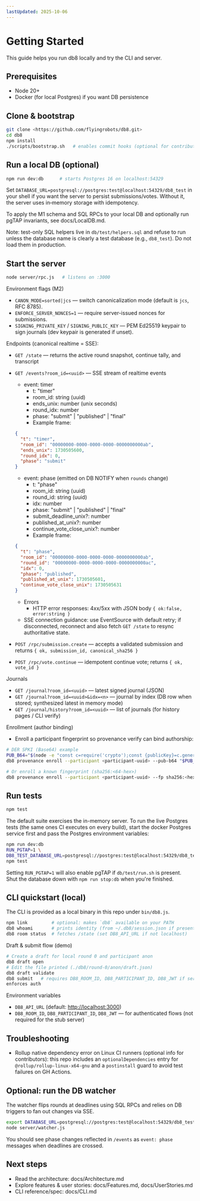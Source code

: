 ```yaml
---
lastUpdated: 2025-10-06
---
```


# Getting Started

This guide helps you run db8 locally and try the CLI and server.

## Prerequisites

- Node 20+
- Docker (for local Postgres) if you want DB persistence

## Clone & bootstrap

```bash
git clone <https://github.com/flyingrobots/db8.git>
cd db8
npm install
./scripts/bootstrap.sh   # enables commit hooks (optional for contributors)
```

## Run a local DB (optional)

```bash
npm run dev:db      # starts Postgres 16 on localhost:54329
```

Set `DATABASE_URL=postgresql://postgres:test@localhost:54329/db8_test`
in your shell
if you want the server to persist submissions/votes. Without it, the server uses
in‑memory storage with idempotency.

To apply the M1 schema and SQL RPCs to your local DB and optionally run pgTAP
invariants, see docs/LocalDB.md.

Note: test-only SQL helpers live in `db/test/helpers.sql` and refuse to run
unless the database name is clearly a test database (e.g., `db8_test`). Do not
load them in production.

## Start the server

```bash
node server/rpc.js   # listens on :3000
```

Environment flags (M2)

- `CANON_MODE=sorted|jcs` — switch canonicalization mode (default is `jcs`, RFC 8785).
- `ENFORCE_SERVER_NONCES=1` — require server-issued nonces for submissions.
- `SIGNING_PRIVATE_KEY` / `SIGNING_PUBLIC_KEY` — PEM Ed25519 keypair to sign
  journals (dev keypair is generated if unset).

Endpoints (canonical realtime = SSE):

- `GET /state` — returns the active round snapshot, continue tally, and transcript
- `GET /events?room_id=<uuid>` — SSE stream of realtime events
  - event: timer
    - t: "timer"
    - room_id: string (uuid)
    - ends_unix: number (unix seconds)
    - round_idx: number
    - phase: "submit" | "published" | "final"
    - Example frame:

  ```json
  {
    "t": "timer",
    "room_id": "00000000-0000-0000-0000-0000000000ab",
    "ends_unix": 1730505600,
    "round_idx": 0,
    "phase": "submit"
  }
  ```

  - event: phase (emitted on DB NOTIFY when `rounds` change)
    - t: "phase"
    - room_id: string (uuid)
    - round_id: string (uuid)
    - idx: number
    - phase: "submit" | "published" | "final"
    - submit_deadline_unix?: number
    - published_at_unix?: number
    - continue_vote_close_unix?: number
    - Example frame:

  ```json
  {
    "t": "phase",
    "room_id": "00000000-0000-0000-0000-0000000000ab",
    "round_id": "00000000-0000-0000-0000-0000000000ac",
    "idx": 0,
    "phase": "published",
    "published_at_unix": 1730505601,
    "continue_vote_close_unix": 1730505631
  }
  ```

  - Errors
    - HTTP error responses: 4xx/5xx with JSON body `{ ok:false, error:string }`
  - SSE connection guidance: use EventSource with default retry;
    if disconnected, reconnect and also fetch `GET /state` to resync
    authoritative state.

- `POST /rpc/submission.create` — accepts a validated submission and returns `{
ok, submission_id, canonical_sha256 }`
- `POST /rpc/vote.continue` — idempotent continue vote; returns `{ ok, vote_id
}`

Journals

- `GET /journal?room_id=<uuid>` — latest signed journal (JSON)
- `GET /journal?room_id=<uuid>&idx=<n>` — journal by index (DB row when stored;
  synthesized latest in memory mode)
- `GET /journal/history?room_id=<uuid>` — list of journals (for history pages / CLI verify)

Enrollment (author binding)

- Enroll a participant fingerprint so provenance verify can bind authorship:

```bash
# DER SPKI (Base64) example
PUB_B64="$(node -e "const c=require('crypto');const {publicKey}=c.generateKeyPairSync('ed25519');console.log(Buffer.from(publicKey.export({format:'der',type:'spki'})).toString('base64'))")"
db8 provenance enroll --participant <participant-uuid> --pub-b64 "$PUB_B64"

# Or enroll a known fingerprint (sha256:<64-hex>)
db8 provenance enroll --participant <participant-uuid> --fp sha256:<hex>
```

## Run tests

```bash
npm test
```

The default suite exercises the in-memory server. To run the live Postgres tests
(the same ones CI executes on every build), start the docker Postgres service
first and pass the Postgres environment variables:

```bash
npm run dev:db
RUN_PGTAP=1 \
DB8_TEST_DATABASE_URL=postgresql://postgres:test@localhost:54329/db8_test \
npm test
```

Setting `RUN_PGTAP=1` will also enable pgTAP if `db/test/run.sh` is present.
Shut the database down with `npm run stop:db` when you're finished.

## CLI quickstart (local)

The CLI is provided as a local binary in this repo under `bin/db8.js`.

```bash
npm link         # optional: makes `db8` available on your PATH
db8 whoami       # prints identity (from ~/.db8/session.json if present)
db8 room status  # fetches /state (set DB8_API_URL if not localhost)
```

Draft & submit flow (demo)

```bash
# Create a draft for local round 0 and participant anon
db8 draft open
# Edit the file printed (./db8/round-0/anon/draft.json)
db8 draft validate
db8 submit   # requires DB8_ROOM_ID, DB8_PARTICIPANT_ID, DB8_JWT if server
enforces auth
```

Environment variables

- `DB8_API_URL` (default: <http://localhost:3000>)
- `DB8_ROOM_ID`, `DB8_PARTICIPANT_ID`, `DB8_JWT` — for authenticated flows (not
  required for the stub server)

## Troubleshooting

- Rollup native dependency error on Linux CI runners (optional info for
  contributors): this repo includes an `optionalDependencies` entry for
  `@rollup/rollup-linux-x64-gnu` and a `postinstall` guard to avoid test
  failures on GH Actions.

## Optional: run the DB watcher

The watcher flips rounds at deadlines using SQL RPCs and relies on DB triggers
to fan out changes via SSE.

```bash
export DATABASE_URL=postgresql://postgres:test@localhost:54329/db8_test
node server/watcher.js
```

You should see phase changes reflected in `/events` as `event: phase` messages
when deadlines are crossed.

## Next steps

- Read the architecture: docs/Architecture.md
- Explore features & user stories: docs/Features.md, docs/UserStories.md
- CLI reference/spec: docs/CLI.md
